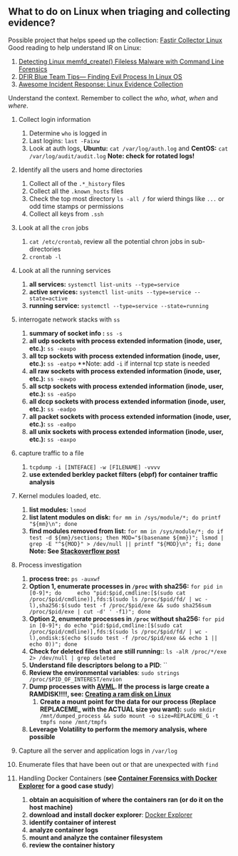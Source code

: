 ## What to do on Linux when triaging and collecting evidence?

Possible project that helps speed up the collection: [Fastir Collector Linux](https://github.com/SekoiaLab/Fastir_Collector_Linux)
Good reading to help understand IR on Linux:
1. [Detecting Linux memfd_create() Fileless Malware with Command Line Forensics](https://web.archive.org/web/20210114181006/https://www.sandflysecurity.com/blog/detecting-linux-memfd_create-fileless-malware-with-command-line-forensics/)
2. [DFIR Blue Team Tips— Finding Evil Process In Linux OS](https://cyberblueteam.medium.com/blue-team-tips-linux-os-finding-evil-running-process-3f12b17c3b8e)
3. [Awesome Incident Response: Linux Evidence Collection](https://github.com/meirwah/awesome-incident-response#linux-evidence-collection)

Understand the context.  Remember to collect the *who*, *what*, *when* and *where*.

1. Collect login information
    1. Determine `who` is logged in
    2. Last logins: `last -Faixw`
    3. Look at auth logs, **Ubuntu:** `cat /var/log/auth.log` and **CentOS:** `cat /var/log/audit/audit.log` **Note: check for rotated logs!**
2. Identify all the users and home directories
    1. Collect all of the `.*_history` files
    2. Collect all the `.known_hosts` files
    3. Check the top most directory `ls -all /` for wierd things like `...` or odd time stamps or permissions
    4. Collect all keys from `.ssh`

4. Look at all the `cron` jobs
    1. `cat /etc/crontab`, review all the potential chron jobs in sub-directories
    2. `crontab -l`
5. Look at all the running services
    1. **all services:** `systemctl list-units --type=service`
    2. **active services:** `systemctl list-units --type=service --state=active`
    3. **running service:** `systemctl --type=service --state=running`

6. interrogate network stacks with `ss`
    1. **summary of socket info :** `ss -s`
    2. **all udp sockets with process extended information (inode, user, etc.):** `ss -eaupo`
    3. **all tcp sockets with process extended information (inode, user, etc.):** `ss -eatpo` **Note: add `-i` if internal tcp state is needed
    5. **all raw sockets with process extended information (inode, user, etc.):** `ss -eawpo`
    6. **all sctp sockets with process extended information (inode, user, etc.):** `ss -eaSpo`
    7. **all dccp sockets with process extended information (inode, user, etc.):** `ss -eadpo`
    8. **all packet sockets with process extended information (inode, user, etc.):** `ss -ea0po`
    9. **all unix sockets with process extended information (inode, user, etc.):** `ss -eaxpo`

7. capture traffic to a file
    1. `tcpdump -i [INTEFACE] -w [FILENAME] -vvvv`
    2. **use extended berkley packet filters (ebpf) for container traffic analysis**

8. Kernel modules loaded, etc.
    1. **list modules:** `lsmod`
    2. **list latent modules on disk:** `for mm in /sys/module/*; do printf "${mm}\n"; done`
    3. **find modules removed from list:** `for mm in /sys/module/*; do if test -d ${mm}/sections; then MOD="$(basename ${mm})"; lsmod | grep -E "^${MOD}" > /dev/null || printf "${MOD}\n"; fi; done` **Note: See [Stackoverflow post](https://stackoverflow.com/questions/13005725/ripping-out-the-hidden-kernel-module-by-reading-kernel-memory-directly)**

9. Process investigation
    1. **process tree:** `ps -auxwf`
    2. **Option 1, enumerate processes in `/proc` with sha256:** `for pid in [0-9]*; do     echo "pid:$pid,cmdline:[$(sudo cat /proc/$pid/cmdline)],fds:$(sudo ls /proc/$pid/fd/ | wc -l),sha256:$(sudo test -f /proc/$pid/exe && sudo sha256sum /proc/$pid/exe | cut -d' ' -f1)"; done` 
    3. **Option 2, enumerate processes in `/proc` without sha256:** `for pid in [0-9]*; do echo "pid:$pid,cmdline:[$(sudo cat /proc/$pid/cmdline)],fds:$(sudo ls /proc/$pid/fd/ | wc -l),ondisk:$(echo $(sudo test -f /proc/$pid/exe && echo 1 || echo 0))"; done`
    4. **Check for deleted files that are still running:**: `ls -alR /proc/*/exe 2> /dev/null | grep deleted`
    5. **Understand file descriptors belong to a PID**: ``
    6. **Review the environmental variables**: `sudo strings /proc/$PID_OF_INTEREST/envion`
    7. **Dump processes with [AVML](https://github.com/microsoft/avml). If the process is large create a RAMDISK!!!!, see: [Creating a ram disk on Linux](https://unix.stackexchange.com/questions/66329/creating-a-ram-disk-on-linux)**
        1. **Create a mount point for the data for our process (Replace REPLACEME_ with the ACTUAL size you want):** `sudo mkdir /mnt/dumped_process && sudo mount -o size=REPLACEME_G -t tmpfs none /mnt/tmpfs`
    8. **Leverage Volatility to perform the memory analysis, where possible**

10. Capture all the server and application logs in `/var/log`
11. Enumerate files that have been out or that are unexpected with `find`
12. Handling Docker Containers (**see [Container Forensics with Docker Explorer](https://osdfir.blogspot.com/2021/01/container-forensics-with-docker-explorer.html) for a good case study**)
    1. **obtain an acquisition of where the containers ran (or do it on the host machine)**
    2. **download and install docker explorer**: [Docker Explorer](https://github.com/google/docker-explorer)
    3. **identify container of interest**
    4. **analyze container logs**
    5. **mount and analyze the container filesystem**
    6. **review the container history**

